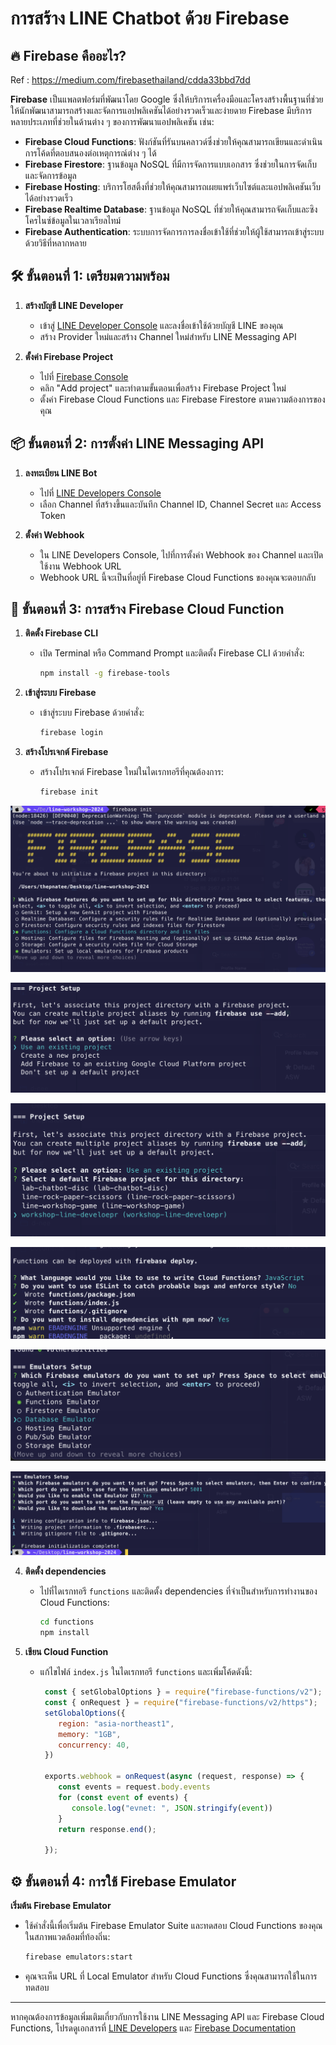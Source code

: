 # การสร้าง LINE Chatbot ด้วย Firebase

## 🔥 Firebase คืออะไร?

Ref : https://medium.com/firebasethailand/cdda33bbd7dd

**Firebase** เป็นแพลตฟอร์มที่พัฒนาโดย Google ซึ่งให้บริการเครื่องมือและโครงสร้างพื้นฐานที่ช่วยให้นักพัฒนาสามารถสร้างและจัดการแอปพลิเคชันได้อย่างรวดเร็วและง่ายดาย Firebase มีบริการหลายประเภทที่ช่วยในด้านต่าง ๆ ของการพัฒนาแอปพลิเคชัน เช่น:

- **Firebase Cloud Functions**: ฟังก์ชันที่รันบนคลาวด์ซึ่งช่วยให้คุณสามารถเขียนและดำเนินการโค้ดที่ตอบสนองต่อเหตุการณ์ต่าง ๆ ได้
- **Firebase Firestore**: ฐานข้อมูล NoSQL ที่มีการจัดการแบบเอกสาร ซึ่งช่วยในการจัดเก็บและจัดการข้อมูล
- **Firebase Hosting**: บริการโฮสติ้งที่ช่วยให้คุณสามารถเผยแพร่เว็บไซต์และแอปพลิเคชันเว็บได้อย่างรวดเร็ว
- **Firebase Realtime Database**: ฐานข้อมูล NoSQL ที่ช่วยให้คุณสามารถจัดเก็บและซิงโครไนซ์ข้อมูลในเวลาเรียลไทม์
- **Firebase Authentication**: ระบบการจัดการการลงชื่อเข้าใช้ที่ช่วยให้ผู้ใช้สามารถเข้าสู่ระบบด้วยวิธีที่หลากหลาย


## 🛠️ ขั้นตอนที่ 1: เตรียมตวามพร้อม

1. **สร้างบัญชี LINE Developer**
   - เข้าสู่ [LINE Developer Console](https://developers.line.biz/console/) และลงชื่อเข้าใช้ด้วยบัญชี LINE ของคุณ
   - สร้าง Provider ใหม่และสร้าง Channel ใหม่สำหรับ LINE Messaging API

2. **ตั้งค่า Firebase Project**
   - ไปที่ [Firebase Console](https://console.firebase.google.com/)
   - คลิก "Add project" และทำตามขั้นตอนเพื่อสร้าง Firebase Project ใหม่
   - ตั้งค่า Firebase Cloud Functions และ Firebase Firestore ตามความต้องการของคุณ

## 📦 ขั้นตอนที่ 2: การตั้งค่า LINE Messaging API

1. **ลงทะเบียน LINE Bot**
   - ไปที่ [LINE Developers Console](https://developers.line.biz/console/)
   - เลือก Channel ที่สร้างขึ้นและบันทึก Channel ID, Channel Secret และ Access Token

2. **ตั้งค่า Webhook**
   - ใน LINE Developers Console, ไปที่การตั้งค่า Webhook ของ Channel และเปิดใช้งาน Webhook URL
   - Webhook URL นี้จะเป็นที่อยู่ที่ Firebase Cloud Functions ของคุณจะตอบกลับ

## 🧩 ขั้นตอนที่ 3: การสร้าง Firebase Cloud Function

1. **ติดตั้ง Firebase CLI**
   - เปิด Terminal หรือ Command Prompt และติดตั้ง Firebase CLI ด้วยคำสั่ง:
     ```bash
     npm install -g firebase-tools
     ```

2. **เข้าสู่ระบบ Firebase**
   - เข้าสู่ระบบ Firebase ด้วยคำสั่ง:
     ```bash
     firebase login
     ```

3. **สร้างโปรเจกต์ Firebase**
   - สร้างโปรเจกต์ Firebase ใหม่ในไดเรกทอรีที่คุณต้องการ:
     ```bash
     firebase init
     ```
<p align="center" width="100%">
    <img src="../assets/firebase/1.png"> 
</p>   
<p align="center" width="100%">
    <img src="../assets/firebase/2.png"> 
</p>   
<p align="center" width="100%">
    <img src="../assets/firebase/3.png"> 
</p>   
<p align="center" width="100%">
    <img src="../assets/firebase/4.png"> 
</p>   
<p align="center" width="100%">
    <img src="../assets/firebase/5.png"> 
</p>   
<p align="center" width="100%">
    <img src="../assets/firebase/6.png"> 
</p>  

4. **ติดตั้ง dependencies**
   - ไปที่ไดเรกทอรี `functions` และติดตั้ง dependencies ที่จำเป็นสำหรับการทำงานของ Cloud Functions:
     ```bash
     cd functions
     npm install
     ```

5. **เขียน Cloud Function**
   - แก้ไขไฟล์ `index.js` ในไดเรกทอรี `functions` และเพิ่มโค้ดดังนี้:
     ```javascript
      const { setGlobalOptions } = require("firebase-functions/v2");
      const { onRequest } = require("firebase-functions/v2/https");
      setGlobalOptions({
         region: "asia-northeast1",
         memory: "1GB",
         concurrency: 40,
      })

      exports.webhook = onRequest(async (request, response) => {
         const events = request.body.events
         for (const event of events) {
            console.log("evnet: ", JSON.stringify(event))
         }
         return response.end();

      });
     ```

## ⚙️ ขั้นตอนที่ 4: การใช้ Firebase Emulator

**เริ่มต้น Firebase Emulator**
   - ใช้คำสั่งนี้เพื่อเริ่มต้น Firebase Emulator Suite และทดสอบ Cloud Functions ของคุณในสภาพแวดล้อมที่ท้องถิ่น:
     ```bash
     firebase emulators:start
     ```

   - คุณจะเห็น URL ที่ Local Emulator สำหรับ Cloud Functions ซึ่งคุณสามารถใช้ในการทดสอบ

---

หากคุณต้องการข้อมูลเพิ่มเติมเกี่ยวกับการใช้งาน LINE Messaging API และ Firebase Cloud Functions, โปรดดูเอกสารที่ [LINE Developers](https://developers.line.biz/en/docs/) และ [Firebase Documentation](https://firebase.google.com/docs)
